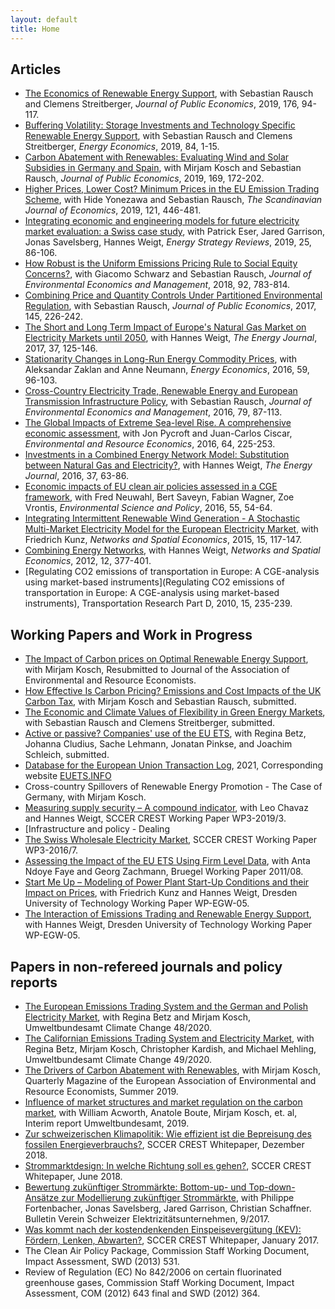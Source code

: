 ```yaml
---
layout: default
title: Home
---
```

## Articles
- [The Economics of Renewable Energy Support](https://www.sciencedirect.com/science/article/abs/pii/S0047272719300805), with Sebastian Rausch and Clemens Streitberger, *Journal of Public Economics*, 2019, 176, 94-117.
- [Buffering Volatility: Storage Investments and Technology Specific Renewable Energy Support](https://www.sciencedirect.com/science/article/pii/S0140988319302440), with Sebastian Rausch and Clemens Streitberger, *Energy Economics*, 2019, 84, 1-15. 
- [Carbon Abatement with Renewables: Evaluating Wind and Solar Subsidies in Germany and Spain](https://www.sciencedirect.com/science/article/abs/pii/S0047272718302263), with Mirjam Kosch and Sebastian Rausch,  *Journal of Public Economics*, 2019, 169, 172-202.
- [Higher Prices, Lower Cost? Minimum Prices in the EU Emission Trading Scheme](https://onlinelibrary.wiley.com/doi/abs/10.1111/sjoe.12279), with Hide Yonezawa and Sebastian Rausch, *The Scandinavian Journal of Economics*, 2019, 121, 446-481.
- [Integrating economic and engineering models for future electricity market evaluation: a Swiss case study](https://www.sciencedirect.com/science/article/pii/S2211467X19300306), with Patrick Eser, Jared Garrison, Jonas Savelsberg, Hannes Weigt, *Energy Strategy Reviews*, 2019, 25, 86-106.
- [How Robust is the Uniform Emissions Pricing Rule to Social Equity Concerns?](https://www.sciencedirect.com/science/article/abs/pii/S009506961730075X), with Giacomo Schwarz and Sebastian Rausch, *Journal of Environmental Economics and Management*, 2018, 92, 783-814.
- [Combining Price and Quantity Controls Under Partitioned Environmental Regulation](https://www.sciencedirect.com/science/article/abs/pii/S0047272716302031), with Sebastian Rausch, *Journal of Public Economics*, 2017, 145, 226-242.
- [The Short and Long Term Impact of Europe's Natural Gas Market on Electricity Markets until 2050](https://www.iaee.org/energyjournal/article/2831), with Hannes Weigt, *The Energy Journal*, 2017, 37, 125-146.
- [Stationarity Changes in Long-Run Energy Commodity Prices](https://www.sciencedirect.com/science/article/pii/S0140988316301943), with Aleksandar Zaklan and Anne Neumann, *Energy Economics*, 2016, 59, 96-103.
- [Cross-Country Electricity Trade, Renewable Energy and European Transmission Infrastructure Policy](https://www.sciencedirect.com/science/article/abs/pii/S0095069616300122), with Sebastian Rausch, *Journal of Environmental Economics and Management*, 2016, 79, 87-113.
- [The Global Impacts of Extreme Sea-level Rise. A comprehensive economic assessment](https://link.springer.com/article/10.1007/s10640-014-9866-9), with Jon Pycroft and Juan-Carlos Ciscar, *Environmental and Resource Economics*, 2016, 64, 225-253.
- [Investments in a Combined Energy Network Model: Substitution between Natural Gas and Electricity?](https://www.jstor.org/stable/44075495?seq=1#metadata_info_tab_contents), with Hannes Weigt, *The Energy Journal*, 2016, 37, 63-86.
- [Economic impacts of EU clean air policies assessed in a CGE framework](https://www.sciencedirect.com/science/article/pii/S1462901115300307), with Fred Neuwahl, Bert Saveyn, Fabian Wagner, Zoe Vrontis, *Environmental Science and Policy*, 2016, 55, 54-64.
- [Integrating Intermittent Renewable Wind Generation - A Stochastic Multi-Market Electricity Model for the European Electricity Market](https://link.springer.com/article/10.1007/s11067-014-9272-4), with Friedrich Kunz, 
*Networks and Spatial Economics*, 2015, 15, 117-147.
- [Combining Energy Networks](https://link.springer.com/article/10.1007/s11067-011-9160-0), with Hannes Weigt, *Networks and Spatial Economics*, 2012, 12, 377-401.
- [Regulating CO2 emissions of transportation in Europe: A CGE-analysis using market-based instruments](Regulating CO2 emissions of transportation in Europe: A CGE-analysis using market-based instruments), Transportation Research Part D, 2010, 15, 235-239.

## Working Papers and Work in Progress
- [The Impact of Carbon prices on Optimal Renewable Energy Support](https://github.com/jabrell/jabrell.github.io/tree/main/public/papers/abrell_kosch_res_and_carbon_prices.pdf), with Mirjam Kosch, Resubmitted to Journal of the Association of Environmental and Resource Economists.
- [How Effective Is Carbon Pricing? Emissions and Cost Impacts of the UK Carbon Tax](https://github.com/jabrell/jabrell.github.io/tree/main/public/papers/abrell_kosch_rausch_uk_carbon_tax.pdf), with Mirjam Kosch and Sebastian Rausch, submitted. 
- [The Economic and Climate Values of Flexibility in Green Energy Markets](https://github.com/jabrell/jabrell.github.io/tree/main/public/papers/abrell_rausch_streitberger_climate_value_flexibility_res.pdf), with Sebastian Rausch and Clemens Streitberger, submitted. 
- [Active or passive? Companies' use of the EU ETS](https://www.econstor.eu/handle/10419/218738), with Regina Betz, Johanna Cludius, Sache Lehmann, Jonatan Pinkse, and Joachim Schleich, submitted. 
- [Database for the European Union Transaction Log](https://github.com/jabrell/jabrell.github.io/tree/main/public/papers/Description_EUTL_database.pdf), 2021, Corresponding website [EUETS.INFO](https://euets.info)
- Cross-country Spillovers of Renewable Energy Promotion - The Case of Germany, with Mirjam Kosch.
- [Measuring supply security – A compound indicator](https://edoc.unibas.ch/71471/), with Leo Chavaz and Hannes Weigt, SCCER CREST Working Paper WP3-2019/3.
- [Infrastructure and policy - Dealing 
- [The Swiss Wholesale Electricity Market](https://www.ethz.ch/content/dam/ethz/special-interest/mavt/energy-science-center-dam/research/research-projects/AFEM/Workpackage_3_Abrell_2016_07.pdf), SCCER CREST Working Paper WP3-2016/7.
- [Assessing the Impact of the EU ETS Using Firm Level Data](https://www.bruegel.org/2011/07/assessing-the-impact-of-the-eu-ets-using-firm-level-data/), with Anta Ndoye Faye and Georg Zachmann, Bruegel Working Paper 2011/08.
- [Start Me Up – Modeling of Power Plant Start-Up Conditions and their Impact on Prices](https://mpra.ub.uni-muenchen.de/65661/), with Friedrich Kunz and Hannes Weigt, Dresden University of Technology Working Paper WP-EGW-05.
- [The Interaction of Emissions Trading and Renewable Energy Support](https://mpra.ub.uni-muenchen.de/65658/1/wp_egw_05_Abrell_Weigt_CGE_ETS_RES.pdf), with Hannes Weigt, Dresden University of Technology Working Paper WP-EGW-05.

## Papers in non-refereed journals and policy reports
- [The European Emissions Trading System and the German and Polish Electricity Market](https://www.umweltbundesamt.de/sites/default/files/medien/5750/publikationen/2020_12_03_cc_48-2020_case_studies_eu_electricity_market.pdf), with Regina Betz and Mirjam Kosch, Umweltbundesamt Climate Change 48/2020.
- [The Californian Emissions Trading System and Electricity Market](https://www.umweltbundesamt.de/sites/default/files/medien/5750/publikationen/2020_12_03_cc_49-2020_case_studies_californian_electricity_market.pdf), with Regina Betz, Mirjam Kosch, Christopher Kardish, and Michael Mehling, Umweltbundesamt Climate Change 49/2020.
- [The Drivers of Carbon Abatement with Renewables](https://www.eaere.org/wp-content/uploads/2019/07/EAERE-Magazine-n.6-Summer-2019.pdf), with Mirjam Kosch, Quarterly Magazine of the European Association of Environmental and Resource Economists, Summer 2019.
- [Influence of market structures and market regulation on the carbon market](https://www.dehst.de/SharedDocs/downloads/EN/publications/report_influence-of-market-structures-and-market-regulation.pdf?__blob=publicationFile&v=3), with William Acworth, Anatole Boute, Mirjam Kosch, et. al, Interim report Umweltbundesamt, 2019.
- [Zur schweizerischen Klimapolitik: Wie effizient ist die Bepreisung des fossilen Energieverbrauchs?](https://www.google.com/url?sa=t&rct=j&q=&esrc=s&source=web&cd=&cad=rja&uact=8&ved=2ahUKEwiPxa-pu9LuAhXPO-wKHcemCKoQFjAAegQIAhAC&url=https%3A%2F%2Fwww.sccer-crest.ch%2Ffileadmin%2Fuser_upload%2FSCCER_CREST_White_Paper_6_Klimapolitik.pdf&usg=AOvVaw2_-z4DQUS6MQ0OPj5kRDC3),  SCCER CREST Whitepaper, Dezember 2018.
- [Strommarktdesign: In welche Richtung soll es gehen?](https://www.alexandria.unisg.ch/254579/), SCCER CREST Whitepaper, June 2018.
- [Bewertung zukünftiger Strommärkte: Bottom-up- und Top-down-Ansätze zur Modellierung zukünftiger Strommärkte](https://www.bulletin.ch/de/news-detail/bewertung-zukuenftiger-strommaerkte.html), with Philippe Fortenbacher, Jonas Savelsberg, Jared Garrison, Christian Schaffner. Bulletin Verein Schweizer Elektrizitätsunternehmen, 9/2017.
- [Was kommt nach der kostendenkenden Einspeisevergütung (KEV): Fördern, Lenken, Abwarten?](https://www.google.com/url?sa=t&rct=j&q=&esrc=s&source=web&cd=&cad=rja&uact=8&ved=2ahUKEwiZq5mTvNLuAhUCKewKHYf3DN8QFjAAegQIAxAC&url=https%3A%2F%2Fwww.sccer-crest.ch%2Ffileadmin%2Fuser_upload%2FWhite_Paper_KEV_Final.pdf&usg=AOvVaw0-GAh_LJNLvMaWVzldxkCO), SCCER CREST Whitepaper, January 2017.
- The Clean Air Policy Package, Commission Staff Working Document, Impact Assessment,  SWD (2013) 531.
- Review of Regulation (EC) No 842/2006 on certain fluorinated greenhouse gases, Commission Staff Working Document, Impact Assessment,  COM (2012) 643 final and SWD (2012) 364.



